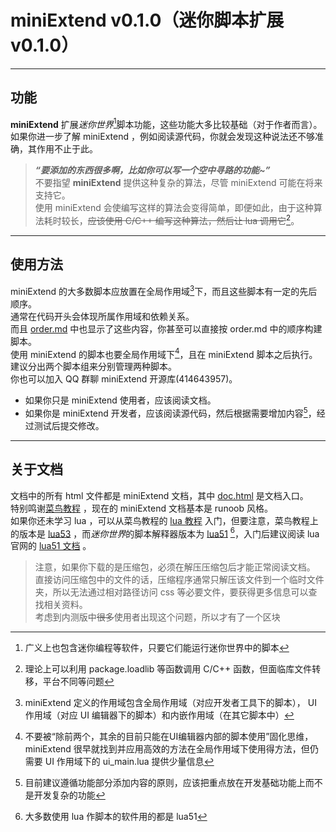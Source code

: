 # miniExtend v0.1.0（迷你脚本扩展 v0.1.0）
***
## 功能
**miniExtend** 扩展*迷你世界*[^1]脚本功能，这些功能大多比较基础（对于作者而言）。  
如果你进一步了解 miniExtend ，例如阅读源代码，你就会发现这种说法还不够准确，其作用不止于此。  
> ***“要添加的东西很多啊，比如你可以写一个空中寻路的功能~”***  
> 不要指望 **miniExtend** 提供这种复杂的算法，尽管 miniExtend 可能在将来支持它。  
> 使用 miniExtend 会使编写这样的算法会变得简单，即便如此，由于这种算法耗时较长，~~应该使用 C/C++ 编写这种算法，然后让 lua 调用它~~[^2]。  

***
## 使用方法
miniExtend 的大多数脚本应放置在全局作用域[^3]下，而且这些脚本有一定的先后顺序。  
通常在代码开头会体现所属作用域和依赖关系。  
而且 <u>order.md</u> 中也显示了这些内容，你甚至可以直接按 order.md 中的顺序构建脚本。  
使用 miniExtend 的脚本也要全局作用域下[^4]，且在 miniExtend 脚本之后执行。  
建议分出两个脚本组来分别管理两种脚本。  
你也可以加入 QQ 群聊 miniExtend 开源库(414643957)。  
+ 如果你只是 miniExtend 使用者，应该阅读文档。  
+ 如果你是 miniExtend 开发者，应该阅读源代码，然后根据需要增加内容[^5]，经过测试后提交修改。  
***
## 关于文档
文档中的所有 html 文件都是 miniExtend 文档，其中 <u>doc.html</u> 是文档入口。  
特别鸣谢[菜鸟教程](https://www.runoob.com) ，现在的 miniExtend 文档基本是 runoob 风格。  
如果你还未学习 lua ，可以从菜鸟教程的 [lua 教程](https://www.runoob.com/lua/lua-tutorial.html) 入门，但要注意，菜鸟教程上的版本是 <u>lua53</u> ，而*迷你世界*的脚本解释器版本为 <u>lua51</u> [^6]，入门后建议阅读 lua 官网的 [lua51 文档](http://www.lua.org/manual/5.1/) 。
> 注意，如果你下载的是压缩包，必须在解压压缩包后才能正常阅读文档。  
> 直接访问压缩包中的文件的话，压缩程序通常只解压该文件到一个临时文件夹，所以无法通过相对路径访问 css 等必要文件，要获得更多信息可以查找相关资料。  
> 考虑到内测版中~~很多~~使用者出现这个问题，所以才有了一个区块  

[^1]: 广义上也包含迷你编程等软件，只要它们能运行迷你世界中的脚本
[^2]: 理论上可以利用 package.loadlib 等函数调用 C/C++ 函数，但面临库文件转移，平台不同等问题
[^3]: miniExtend 定义的作用域包含全局作用域（对应开发者工具下的脚本）， UI 作用域（对应 UI 编辑器下的脚本）和内嵌作用域（在其它脚本中）
[^4]: 不要被“除前两个，其余的目前只能在UI编辑器内部的脚本使用”固化思维， miniExtend 很早就找到并应用高效的方法在全局作用域下使用得方法，但仍需要 UI 作用域下的 ui_main.lua 提供少量信息
[^5]: 目前建议遵循功能部分添加内容的原则，应该把重点放在开发基础功能上而不是开发复杂的功能
[^6]: 大多数使用 lua 作脚本的软件用的都是 lua51
